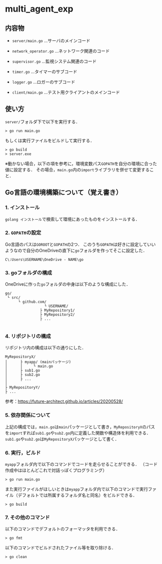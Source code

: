 # multi_agent_exp

## 内容物
* `server/main.go` ...サーバのメインコード
* `network_operator.go` ...ネットワーク関連のコード
* `supervisor.go` ...監視システム関連のコード
* `timer.go` ...タイマーのサブコード
* `logger.go` ...ロガーのサブコード

* `client/main.go` ...テスト用クライアントのメインコード

## 使い方

`server/`フォルダ下で以下を実行する．
```
> go run main.go
```

もしくは実行ファイルをビルドして実行する．
```
> go build
> server.exe
```

※動かない場合，以下の項を参考に，環境変数パス`GOPATH`を自分の環境に合った値に設定する．
その場合，`main.go`内の`import`ライブラリを併せて変更すること．

## Go言語の環境構築について（覚え書き）

### 1. インストール
`golang インストール`で検索して環境にあったものをインストールする．

### 2. `GOPATH`の設定  
Go言語のパスは`GOROOT`と`GOPATH`の2つ．
このうち`GOPATH`は好きに設定していいようなので自分のOneDriveの直下に`go`フォルダを作ってそこに設定した．
```
C\:Users\USERNAME\OneDrive - NAME\go
```

### 3. goフォルダの構成
OneDriveに作った`go`フォルダの中身は以下のような構成にした．
```
go/
 └ src/
      └ github.com/
                  └ USERNAME/
			    ├ MyRepository1/
			    ├ MyRepository2/
			    ├ ...
			    
```

### 4. リポジトリの構成
リポジトリ内の構成は以下の通りにした．
```
MyRepositoryX/
│	   ├ myapp/	(mainパッケージ)
│	   │	 └ main.go
│	   ├ sub1.go
│	   ├ sub2.go
│	   ├ ...
│	   
├ MyRepositoryY/
├ ...

```

参考：https://future-architect.github.io/articles/20200528/

### 5. 依存関係について
上記の構成では，`main.go`は`main`パッケージとして書き，`MyRepositoryX`のパスを`import`すれば`sub1.go`や`sub2.go`内に定義した関数や構造体を利用できる．
`sub1.go`や`sub2.go`は`MyRepositoryX`パッケージとして書く．

### 6. 実行，ビルド
`myapp`フォルダ内で以下のコマンドでコードを走らせることができる．
（コード作成中はほとんどこれで対話っぽくプログラミング）
```
> go run main.go
```

また実行ファイルがほしいときは`myapp`フォルダ内で以下のコマンドで実行ファイル（デフォルトでは所属するフォルダ名と同名）をビルドできる．
```
> go build
```

### 7. その他のコマンド
以下のコマンドでデフォルトのフォーマッタを利用できる．
```
> go fmt
```

以下のコマンドでビルドされたファイル等を取り除ける．
```
> go clean
```
